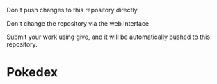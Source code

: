 Don't push changes to this repository directly.

Don't change the repository via the web interface

Submit your work using give, and it will be automatically pushed to this repository.
# Pokedex
